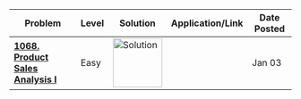 | Problem | Level | Solution | Application/Link | Date Posted |
| ------- | ---- | -------- | ---------------- | ----------- |
| **[1068. Product Sales Analysis I](https://leetcode.cn/problems/product-sales-analysis-i/)** | Easy | <a href="https://leetcode.cn/problems/product-sales-analysis-i/solutions/1470542/by-zg104-ch25/"><img src="https://github.com/Hehua-Fan/CS-Notes-for-Later/assets/95437839/20db1847-0640-4649-ac94-3d9baef3b003" width="88" alt="Solution"></a> |  | Jan 03 |

